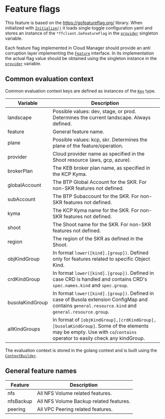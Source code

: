 # Feature flags

This feature is based on the https://gofeatureflag.org/ library. When initialized with [`Initialize()`](./init.go)
it loads single toggle configuration yaml and stores an instance of the `*ffclient.GoFeatureFlag` 
in the [`provider`](./init.go) singleton variable. 

Each feature flag implemented in Cloud Manager should provide an anti corruption layer implementing 
the [`Feature`](./types.go) interface. In its implementation the actual flag value should be
obtained using the singleton instance in the [`provider`](./init.go) variable.

## Common evaluation context

Common evaluation context keys are defined as instances of the [`Key`](./types.go) type.

| Variable        | Description                                                                                                                                                         |
|-----------------|---------------------------------------------------------------------------------------------------------------------------------------------------------------------|
| landscape       | Possible values: dev, stage, or prod. Determines the current landscape. Always defined.                                                                             |
| feature         | General feature name.                                                                                                                                               |
| plane           | Possible values: kcp, skr. Determines the plane of the feature/operation.                                                                                           |
| provider        | Cloud provider name as specified in the Shoot resource (aws, gcp, azure).                                                                                           |
| brokerPlan      | The KEB broker plan name, as specified in the KCP Kyma.                                                                                                             |
| globalAccount   | The BTP Global Account for the SKR. For non-SKR features not defined.                                                                                               |
| subAccount      | The BTP Subaccount for the SKR. For non-SKR features not defined.                                                                                                   |
| kyma            | The KCP Kyma name for the SKR. For non-SKR features not defined.                                                                                                    |
| shoot           | The Shoot name for the SKR. For non-SKR features not defined.                                                                                                       |
| region          | The region of the SKR as defined in the Shoot.                                                                                                                      |
| objKindGroup    | In format `lower([kind].[group])`. Defined only for features related to specific Object Kind.                                                                       |   
| crdKindGroup    | In format `lower([kind].[group])`. Defined in case CRD is handled and contains CRD's `spec.names.kind` and `spec.group`.                                            |
| busolaKindGroup | In format `lower([kind].[group])`. Defined in case of Busola extension ConfigMap and contains `general.resource.kind` and `general.resource.group`.                 |
| allKindGroups   | In format of `[objKindGroup],[crdKindGroup],[busolaKindGroup]`. Some of the elements may be empty. Use with `co`/`contains` operator to easily check any kindGroup. |

The evaluation context is stored in the golang context and is built using the [`ContextBuilder`](./context.go).

## General feature names

| Feature   | Description                             |
|-----------|-----------------------------------------|
| nfs       | All NFS Volume related features.        |
| nfsBackup | All NFS Volume Backup related features. |
| peering   | All VPC Peering related features.       |

